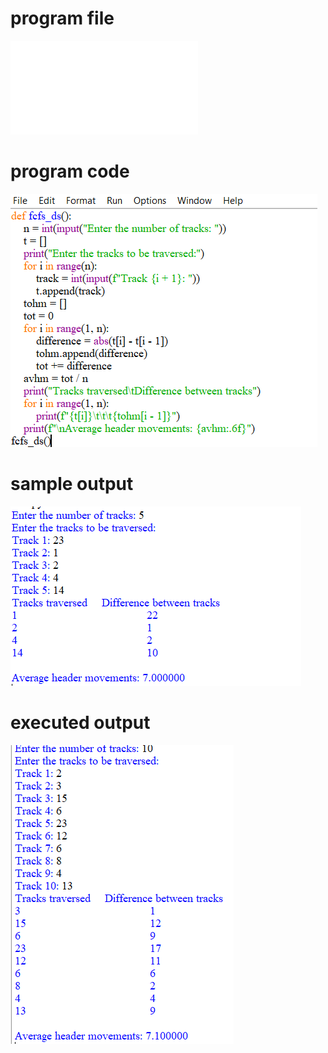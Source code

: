 
# program file
![program file](FCFS_566.py)

# program code 
![program code](FCFS_CODE_566.png)

# sample output
![sample output](FCFS_IO_566.png)

# executed output
![executed output](FCFS_EO_566.png)

